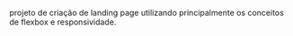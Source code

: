 projeto de criação de landing page utilizando principalmente os conceitos de flexbox e responsividade.
